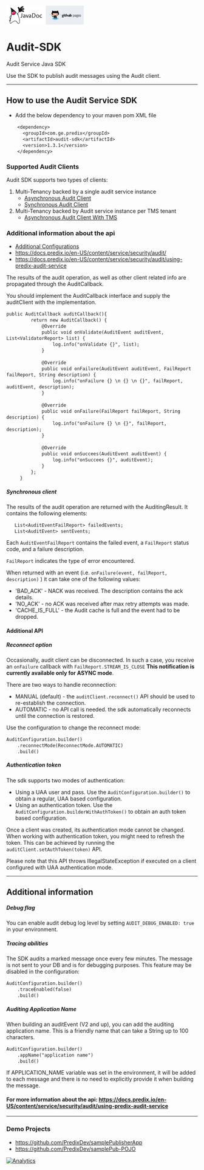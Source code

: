 <a href="../../../../pages/adoption/audit-sdk/javadocs/index.html" target="\_blank" >
	<img height="50px" width="100px" src="images/javadoc.png" alt="view javadoc"></a>

<a href="../../../../pages/adoption/audit-sdk" target="\_blank">
	<img height="50px" width="100px" src="images/pages.jpg" alt="view github pages">
</a>

# Audit-SDK

Audit Service Java SDK

Use the SDK to publish audit messages using the Audit client.

----------

## How to use the Audit Service SDK
- Add the below dependency to your maven pom XML file
```
    <dependency>
      <groupId>com.ge.predix</groupId>
      <artifactId>audit-sdk</artifactId>
      <version>1.3.1</version>
    </dependency>
```

### Supported Audit Clients
Audit SDK supports two types of clients:
 1. Multi-Tenancy backed by a single audit service instance
    - [Asynchronous Audit Client](https://github.com/PredixDev/audit-sdk/wiki/Asynchronous-Audit-Client)
    - [Synchronous Audit Client](https://github.com/PredixDev/audit-sdk/wiki/Synchronized-Audit-Client)
 2. Multi-Tenancy backed by Audit service instance per TMS tenant
    - [Asynchronous Audit Client With TMS](https://github.com/PredixDev/audit-sdk/wiki/Audit-Client-With-TMS)


### Additional information about the api
- [Additional Configurations](https://github.com/PredixDev/audit-sdk/wiki/Additional-Configuration)
- https://docs.predix.io/en-US/content/service/security/audit/
- https://docs.predix.io/en-US/content/service/security/audit/using-predix-audit-service

 The results of the audit operation, as well as other client related info are propagated through the AuditCallback.

 You should implement the AuditCallback interface and supply the auditClient with the implementation.
 ```
 public AuditCallback auditCallback(){
          return new AuditCallback() {
              @Override
              public void onValidate(AuditEvent auditEvent, List<ValidatorReport> list) {
                  log.info("onValidate {}", list);
              }

              @Override
              public void onFailure(AuditEvent auditEvent, FailReport failReport, String description) {
                  log.info("onFailure {} \n {} \n {}", failReport, auditEvent, description);
              }

              @Override
              public void onFailure(FailReport failReport, String description) {
                  log.info("onFailure {} \n {}", failReport, description);
              }

              @Override
              public void onSuccees(AuditEvent auditEvent) {
                  log.info("onSuccees {}", auditEvent);
              }
          };
      }
 ```

 ##### Synchronous client
 The results of the audit operation are returned with the AuditingResult. It contains the following elements:
 ```
 	List<AuditEventFailReport> failedEvents;
 	List<AuditEvent> sentEvents;
 ```
 Each `AuditEventFailReport` contains the failed event, a `FailReport` status code, and a failure description.

 `FailReport` indicates the type of error encountered.

 When returned with an event (i.e. `onFailure(event, failReport, description)` ) it can take one of the following values:
 + 'BAD_ACK' - NACK was received. The description contains the ack details.
 + 'NO_ACK' - no ACK was received after max retry attempts was made.
 + 'CACHE_IS_FULL' - the Audit cache is full and the event had to be dropped.


#### Additional API

##### Reconnect option
 Occasionally, audit client can be disconnected. In such a case, you receive an ```onFailure``` callback with ```FailReport.STREAM_IS_CLOSE```
 **This notification is currently available only for ASYNC mode**.

 There are two ways to handle reconnection:
 + MANUAL (default) - the `auditClient.reconnect()` API should be used to re-establish the connection.
 + AUTOMATIC - no API call is needed. the sdk automatically reconnects until the connection is restored.

 Use the configuration to change the reconnect mode:
```
AuditConfiguration.builder()
    .reconnectMode(ReconnectMode.AUTOMATIC)
    .build()
```

##### Authentication token
The sdk supports two modes of authentication:
 - Using a UAA user and pass. Use the `AuditConfiguration.builder()` to obtain a regular, UAA based configuration.
 - Using an authentication token. Use the `AuditConfiguration.builderWithAuthToken()` to obtain an auth token based configuration.

 Once a client was created, its authentication mode cannot be changed.
 When working with authentication token, you might need to refresh the token. This can be achieved by running the `auditClient.setAuthToken(token)` API.

 Please note that this API throws IllegalStateException if executed on a client configured with UAA authentication mode.

----
## Additional information

##### Debug flag
You can enable audit debug log level by setting `AUDIT_DEBUG_ENABLED: true` in your environment.

##### Tracing abilities
The SDK audits a marked message once every few minutes. The message is not sent to your DB and is for debugging purposes. This feature may be disabled in the configuration:
```
AuditConfiguration.builder()
    .traceEnabled(false)
    .build()
```
##### Auditing Application Name
When building an auditEvent (V2 and up), you can add the auditing application name. This is a friendly name that can take a String up to 100 characters.
```
AuditConfiguration.builder()
    .appName("application name")
    .build()
```
If APPLICATION_NAME variable was set in the environment, it will be added to each message and there is no need to explicitly provide it when building the message.

#### For more information about the api: https://docs.predix.io/en-US/content/service/security/audit/using-predix-audit-service

----
### Demo Projects
- https://github.com/PredixDev/samplePublisherApp
- https://github.com/PredixDev/samplePub-POJO

[![Analytics](https://ga-beacon.appspot.com/UA-82773213-1/audit-sdk/readme?pixel)](https://github.com/PredixDev)
